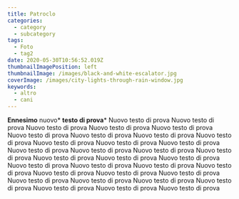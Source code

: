 ```yaml
---
title: Patroclo
categories:
  - category
  - subcategory
tags:
  - Foto
  - tag2
date: 2020-05-30T10:56:52.019Z
thumbnailImagePosition: left
thumbnailImage: /images/black-and-white-escalator.jpg
coverImage: /images/city-lights-through-rain-window.jpg
keywords:
  - altro
  - cani
---
```

**Ennesimo** nuovo* **testo di prova*** Nuovo testo di prova Nuovo testo di prova Nuovo testo di prova Nuovo testo di prova Nuovo testo di prova Nuovo testo di prova Nuovo testo di prova Nuovo testo di prova Nuovo testo di prova Nuovo testo di prova Nuovo testo di prova Nuovo testo di prova Nuovo testo di prova Nuovo testo di prova Nuovo testo di prova Nuovo testo di prova Nuovo testo di prova Nuovo testo di prova Nuovo testo di prova Nuovo testo di prova Nuovo testo di prova Nuovo testo di prova Nuovo testo di prova Nuovo testo di prova Nuovo testo di prova Nuovo testo di prova Nuovo testo di prova Nuovo testo di prova Nuovo testo di prova Nuovo testo di prova Nuovo testo di prova Nuovo testo di prova Nuovo testo di prova
